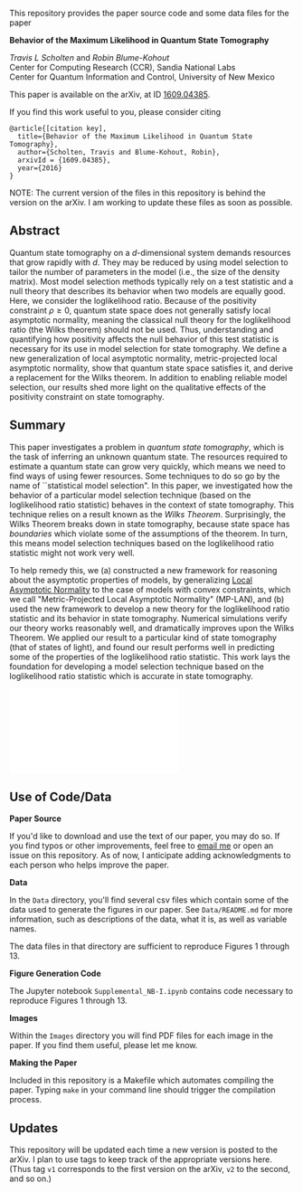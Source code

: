 This repository provides the paper source code and some data files for the paper

**Behavior of the Maximum Likelihood in Quantum State Tomography**

_Travis L Scholten_ and _Robin Blume-Kohout_<br>
Center for Computing Research (CCR), Sandia National Labs<br>
Center for Quantum Information and Control, University of New Mexico

This paper is available on the arXiv, at ID [1609.04385](http://arxiv.org/abs/1609.04385).

If you find this work useful to you, please consider citing

```
@article{[citation key],
  title={Behavior of the Maximum Likelihood in Quantum State Tomography},
  author={Scholten, Travis and Blume-Kohout, Robin},
  arxivId = {1609.04385},
  year={2016}
}
```

NOTE: The current version of the files in this repository is behind the version on the arXiv. I am working to update these files as soon as possible.

Abstract
-----------
Quantum state tomography on a $d$-dimensional system demands resources that grow rapidly with $d$. They may be reduced by using model selection to tailor the number of parameters in the model (i.e., the size of the density matrix).  Most model selection methods typically rely on a test statistic and a null theory that describes its behavior when two models are equally good. Here, we consider the loglikelihood ratio.  Because of the positivity constraint $\rho \geq 0$, quantum state space does not generally satisfy local asymptotic normality, meaning the classical null theory for the loglikelihood ratio (the Wilks theorem) should not be used.  Thus, understanding and quantifying how positivity affects the null behavior of this test statistic is necessary for its use in model selection for state tomography.  We define a new generalization of local asymptotic normality, metric-projected local asymptotic normality, show that quantum state space satisfies it, and derive a replacement for the Wilks theorem. In addition to enabling reliable model selection, our results shed more light on the qualitative effects of the positivity constraint on state tomography.

Summary
----------
This paper investigates a problem in _quantum state tomography_, which is the task of inferring an unknown quantum state. The resources required to estimate  a quantum state can grow very quickly, which means we need to find ways of using fewer resources. Some techniques to do so go by the name of ``statistical model selection". In this paper, we investigated how the behavior of a particular model selection technique (based on the loglikelihood ratio statistic) behaves in the context of state tomography. This technique relies on a result known as the _Wilks Theorem_. Surprisingly, the Wilks Theorem breaks down in state tomography, because state space has _boundaries_ which violate some of the assumptions of the theorem. In turn, this means model selection techniques based on the loglikelihood ratio statistic might not work very well.

To help remedy this, we (a) constructed a new framework for reasoning about the asymptotic properties of models, by generalizing [Local Asymptotic Normality](https://en.wikipedia.org/wiki/Local_asymptotic_normality) to the case of models with convex constraints, which we call "Metric-Projected Local Asymptotic Normality" (MP-LAN), and (b) used the new framework to develop a new theory for the loglikelihood ratio statistic and its behavior in state tomography. Numerical simulations verify our theory works reasonably well, and dramatically improves upon the Wilks Theorem. We applied our result to a particular kind of  state tomography (that of states of light), and found our result performs well in predicting some of the properties of the loglikelihood ratio statistic. This work lays the foundation for developing a model selection technique based on the loglikelihood ratio statistic which is accurate in state tomography.

![Our main result - a replacement for the Wilks Theorem](arxiv_1609.04385/Images/Figure_3.pdf)

Use of Code/Data
---------

**Paper Source**

If you'd like to download and use the text of our paper, you may do so. If you find typos or other improvements,
feel free to [email me](mailto:travisscholten@protonmail.com) or open an issue on this repository. As of now, I anticipate adding acknowledgments to each person who helps improve the paper.

**Data**

In the ``Data`` directory, you'll find several csv files which contain some of the data used to generate the figures in our paper. See ``Data/README.md`` for more information, such as descriptions of the data, what it is, as well as variable names.

The data files in that directory are sufficient to reproduce Figures 1 through 13.

**Figure Generation Code**

The Jupyter notebook ``Supplemental_NB-I.ipynb`` contains code necessary to reproduce Figures 1 through 13.

**Images**

Within the ``Images`` directory you will find PDF files for each image in the paper. If you find them useful, please let me know.

**Making the Paper**

Included in this repository is a Makefile which automates compiling the paper. Typing ``make`` in your command line should trigger the compilation process.

Updates
------------

This repository will be updated each time a new version is posted to the arXiv. I plan to use tags to keep track of the appropriate versions here. (Thus tag `v1` corresponds to the first version on the arXiv, `v2` to the second, and so on.)

